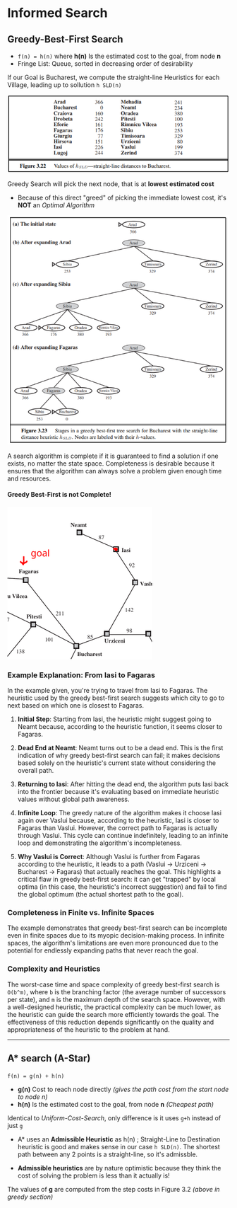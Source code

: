 # Informed Search

## Greedy-Best-First Search

* `f(n) = h(n)` where **h(n)** Is the estimated cost to the goal, from node **n**
* Fringe List: Queue, sorted in decreasing order of desirability

If our Goal is Bucharest, we compute the straight-line Heuristics for each Village, leading up to sollution `h SLD(n)`

![greedy](./static/AI_13.png)

Greedy Search will pick the next node, that is at **lowest estimated cost**
- Because of this direct "greed" of picking the immediate lowest cost, it's **NOT** an *Optimal Algorithm*

![greedy1](./static/AI_14.png)

A search algorithm is complete if it is guaranteed to find a solution if one exists, no matter the state space. Completeness is desirable because it ensures that the algorithm can always solve a problem given enough time and resources.

#### Greedy Best-First is not Complete!

![greedy1](./static/AI_15.png)

### Example Explanation: From Iasi to Fagaras

In the example given, you're trying to travel from Iasi to Fagaras. The heuristic used by the greedy best-first search suggests which city to go to next based on which one is closest to Fagaras. 

1. **Initial Step**: Starting from Iasi, the heuristic might suggest going to Neamt because, according to the heuristic function, it seems closer to Fagaras.

2. **Dead End at Neamt**: Neamt turns out to be a dead end. This is the first indication of why greedy best-first search can fail; it makes decisions based solely on the heuristic's current state without considering the overall path. 

3. **Returning to Iasi**: After hitting the dead end, the algorithm puts Iasi back into the frontier because it's evaluating based on immediate heuristic values without global path awareness.

4. **Infinite Loop**: The greedy nature of the algorithm makes it choose Iasi again over Vaslui because, according to the heuristic, Iasi is closer to Fagaras than Vaslui. However, the correct path to Fagaras is actually through Vaslui. This cycle can continue indefinitely, leading to an infinite loop and demonstrating the algorithm's incompleteness.

5. **Why Vaslui is Correct**: Although Vaslui is further from Fagaras according to the heuristic, it leads to a path (Vaslui -> Urziceni -> Bucharest -> Fagaras) that actually reaches the goal. This highlights a critical flaw in greedy best-first search: it can get "trapped" by local optima (in this case, the heuristic's incorrect suggestion) and fail to find the global optimum (the actual shortest path to the goal).

### Completeness in Finite vs. Infinite Spaces

The example demonstrates that greedy best-first search can be incomplete even in finite spaces due to its myopic decision-making process. In infinite spaces, the algorithm's limitations are even more pronounced due to the potential for endlessly expanding paths that never reach the goal.

### Complexity and Heuristics

The worst-case time and space complexity of greedy best-first search is `O(b^m)`, where `b` is the branching factor (the average number of successors per state), and `m` is the maximum depth of the search space. However, with a well-designed heuristic, the practical complexity can be much lower, as the heuristic can guide the search more efficiently towards the goal. The effectiveness of this reduction depends significantly on the quality and appropriateness of the heuristic to the problem at hand.

---

## A* search (A-Star)

`f(n) = g(n) + h(n)`
- **g(n)** Cost to reach node directly *(gives the path cost from the start node to node n)*
- **h(n)** Is the estimated cost to the goal, from node **n** *(Cheapest path)*

Identical to *Uniform-Cost-Search*, only difference is it uses `g+h` instead of just `g`

- A* uses an **Admissible Heuristic** as h(n) ; Straight-Line to Destination heuristic is good and makes sense in our case `h SLD(n)`. The shortest path between any 2 points is a straight-line, so it's admissble.

- **Admissible heuristics** are by nature optimistic because they think the cost of solving the problem is less than it actually is!


The values of **g** are computed from the step costs in Figure 3.2 *(above in greedy section)*